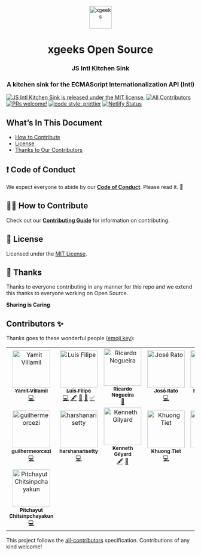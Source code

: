 <p align="center">
  <a href="http://www.xgeeks.io/">
    <img alt="xgeeks" src="https://media.licdn.com/dms/image/C4E0BAQHkZ9eUEVmgDw/company-logo_400_400/0?e=1579132800&v=beta&t=wore0JTD8ZNCIZ83dkPVL9Dx8cJifi90FNuJNSxLlCk" width="60" />
  </a>
</p>
<h1 align="center">
  xgeeks Open Source
</h1>

<h3 align="center">
  JS Intl Kitchen Sink
</h3>
<h3 align="center">
  A kitchen sink for the ECMAScript Internationalization API (Intl)
</h3>

[![JS Intl Kitchen Sink is released under the MIT license.](https://img.shields.io/badge/license-MIT-blue.svg)](./LICENSE)
[![All Contributors](https://img.shields.io/badge/all_contributors-15-orange.svg?style=flat-square)](#contributors)
[![PRs welcome!](https://img.shields.io/badge/PRs-welcome-brightgreen.svg)](./CONTRIBUTING.md)
[![code style: prettier](https://img.shields.io/badge/code_style-prettier-ff69b4.svg?style=flat-square)](https://github.com/prettier/prettier)
[![Netlify Status](https://api.netlify.com/api/v1/badges/280a47cd-ad62-405f-a17a-abe3e1c58cc5/deploy-status)](https://js-intl-kitchen-sink.netlify.com/)

## What’s In This Document

- [How to Contribute](#-how-to-contribute)
- [License](#memo-license)
- [Thanks to Our Contributors](#-thanks)

## ❗ Code of Conduct

We expect everyone to abide by our [**Code of Conduct**](https://github.com/xgeekshq/js-intl-kitchen-sink/blob/master/CODE_OF_CONDUCT.md). Please read it. 🤝

## 🙌🏻 How to Contribute

Check out our [**Contributing Guide**](https://github.com/xgeekshq/js-intl-kitchen-sink/blob/master/CONTRIBUTING.md) for information on contributing.

## :memo: License

Licensed under the [MIT License](./LICENSE).

## 💜 Thanks

Thanks to everyone contributing in any manner for this repo and we extend this thanks to everyone working on Open Source.

**Sharing is Caring**

## Contributors ✨

Thanks goes to these wonderful people ([emoji key](https://allcontributors.org/docs/en/emoji-key)):

<!-- ALL-CONTRIBUTORS-LIST:START - Do not remove or modify this section -->
<!-- prettier-ignore -->
<table>
  <tr>
    <td align="center"><a href="https://github.com/yamitrvg12"><img src="https://avatars2.githubusercontent.com/u/2787954?v=4" width="100px;" alt="Yamit Villamil"/><br /><sub><b>Yamit Villamil</b></sub></a><br /><a href="https://github.com/xgeekshq/js-intl-kitchen-sink/commits?author=yamitrvg12" title="Code">💻</a></td>
    <td align="center"><a href="https://medium.com/@luis.fgbo"><img src="https://avatars0.githubusercontent.com/u/9373787?v=4" width="100px;" alt="Luis Filipe"/><br /><sub><b>Luis Filipe</b></sub></a><br /><a href="https://github.com/xgeekshq/js-intl-kitchen-sink/commits?author=luisFilipePT" title="Code">💻</a> <a href="#content-luisFilipePT" title="Content">🖋</a> <a href="#projectManagement-luisFilipePT" title="Project Management">📆</a> <a href="#review-luisFilipePT" title="Reviewed Pull Requests">👀</a> <a href="#tutorial-luisFilipePT" title="Tutorials">✅</a></td>
    <td align="center"><a href="https://github.com/rnogueira"><img src="https://avatars2.githubusercontent.com/u/1999330?v=4" width="100px;" alt="Ricardo Nogueira"/><br /><sub><b>Ricardo Nogueira</b></sub></a><br /><a href="#review-rnogueira" title="Reviewed Pull Requests">👀</a></td>
    <td align="center"><a href="https://github.com/jratoxgeeks"><img src="https://avatars2.githubusercontent.com/u/47243742?v=4" width="100px;" alt="José Rato"/><br /><sub><b>José Rato</b></sub></a><br /><a href="https://github.com/xgeekshq/js-intl-kitchen-sink/commits?author=jratoxgeeks" title="Code">💻</a></td>
    <td align="center"><a href="https://github.com/flaviohenriqu"><img src="https://avatars3.githubusercontent.com/u/1874493?v=4" width="100px;" alt="Flavio Santos"/><br /><sub><b>Flavio Santos</b></sub></a><br /><a href="https://github.com/xgeekshq/js-intl-kitchen-sink/commits?author=flaviohenriqu" title="Code">💻</a></td>
    <td align="center"><a href="https://github.com/jsilva234"><img src="https://avatars1.githubusercontent.com/u/46353605?v=4" width="100px;" alt="João Silva"/><br /><sub><b>João Silva</b></sub></a><br /><a href="https://github.com/xgeekshq/js-intl-kitchen-sink/commits?author=jsilva234" title="Code">💻</a></td>
    <td align="center"><a href="https://github.com/connor-payne"><img src="https://avatars3.githubusercontent.com/u/49333827?v=4" width="100px;" alt="Connor Payne"/><br /><sub><b>Connor Payne</b></sub></a><br /><a href="https://github.com/xgeekshq/js-intl-kitchen-sink/commits?author=connor-payne" title="Code">💻</a></td>
  </tr>
  <tr>
    <td align="center"><a href="https://github.com/guilhermeorcezi"><img src="https://avatars1.githubusercontent.com/u/29787610?v=4" width="100px;" alt="guilhermeorcezi"/><br /><sub><b>guilhermeorcezi</b></sub></a><br /><a href="https://github.com/xgeekshq/js-intl-kitchen-sink/commits?author=guilhermeorcezi" title="Code">💻</a></td>
    <td align="center"><a href="https://github.com/harshanarisetty"><img src="https://avatars2.githubusercontent.com/u/14030814?v=4" width="100px;" alt="harshanarisetty"/><br /><sub><b>harshanarisetty</b></sub></a><br /><a href="https://github.com/xgeekshq/js-intl-kitchen-sink/commits?author=harshanarisetty" title="Code">💻</a></td>
    <td align="center"><a href="https://github.com/gzine"><img src="https://avatars0.githubusercontent.com/u/30739778?v=4" width="100px;" alt="Kenneth Gilyard"/><br /><sub><b>Kenneth Gilyard</b></sub></a><br /><a href="#content-gzine" title="Content">🖋</a> <a href="https://github.com/xgeekshq/js-intl-kitchen-sink/commits?author=gzine" title="Documentation">📖</a></td>
    <td align="center"><a href="https://khuongtiet.github.io"><img src="https://avatars0.githubusercontent.com/u/16340801?v=4" width="100px;" alt="Khuong Tiet"/><br /><sub><b>Khuong Tiet</b></sub></a><br /><a href="https://github.com/xgeekshq/js-intl-kitchen-sink/commits?author=khuongTiet" title="Code">💻</a></td>
    <td align="center"><a href="https://github.com/Lawrence4code"><img src="https://avatars2.githubusercontent.com/u/23227030?v=4" width="100px;" alt="Lawrence"/><br /><sub><b>Lawrence</b></sub></a><br /><a href="https://github.com/xgeekshq/js-intl-kitchen-sink/commits?author=Lawrence4code" title="Code">💻</a> <a href="https://github.com/xgeekshq/js-intl-kitchen-sink/commits?author=Lawrence4code" title="Documentation">📖</a></td>
    <td align="center"><a href="https://github.com/vincentdoerig"><img src="https://avatars3.githubusercontent.com/u/24668338?v=4" width="100px;" alt="Vincent Dörig"/><br /><sub><b>Vincent Dörig</b></sub></a><br /><a href="https://github.com/xgeekshq/js-intl-kitchen-sink/commits?author=vincentdoerig" title="Code">💻</a></td>
    <td align="center"><a href="http://singhsterabhi.github.io"><img src="https://avatars0.githubusercontent.com/u/9960158?v=4" width="100px;" alt="Abhishek"/><br /><sub><b>Abhishek</b></sub></a><br /><a href="https://github.com/xgeekshq/js-intl-kitchen-sink/commits?author=singhsterabhi" title="Code">💻</a></td>
  </tr>
  <tr>
    <td align="center"><a href="https://github.com/svnnynior"><img src="https://avatars0.githubusercontent.com/u/13817659?v=4" width="100px;" alt="Pitchayut Chitsinpchayakun"/><br /><sub><b>Pitchayut Chitsinpchayakun</b></sub></a><br /><a href="https://github.com/xgeekshq/js-intl-kitchen-sink/commits?author=svnnynior" title="Code">💻</a></td>
  </tr>
</table>

<!-- ALL-CONTRIBUTORS-LIST:END -->

This project follows the [all-contributors](https://github.com/all-contributors/all-contributors) specification. Contributions of any kind welcome!
